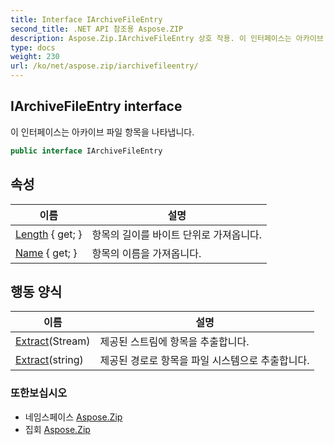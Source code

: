 ```yaml
---
title: Interface IArchiveFileEntry
second_title: .NET API 참조용 Aspose.ZIP
description: Aspose.Zip.IArchiveFileEntry 상호 작용. 이 인터페이스는 아카이브 파일 항목을 나타냅니다.
type: docs
weight: 230
url: /ko/net/aspose.zip/iarchivefileentry/
---
```

## IArchiveFileEntry interface

이 인터페이스는 아카이브 파일 항목을 나타냅니다.

```csharp
public interface IArchiveFileEntry
```

## 속성

| 이름 | 설명 |
| --- | --- |
| [Length](../../aspose.zip/iarchivefileentry/length/) { get; } | 항목의 길이를 바이트 단위로 가져옵니다. |
| [Name](../../aspose.zip/iarchivefileentry/name/) { get; } | 항목의 이름을 가져옵니다. |

## 행동 양식

| 이름 | 설명 |
| --- | --- |
| [Extract](../../aspose.zip/iarchivefileentry/extract/#extract_1)(Stream) | 제공된 스트림에 항목을 추출합니다. |
| [Extract](../../aspose.zip/iarchivefileentry/extract/#extract)(string) | 제공된 경로로 항목을 파일 시스템으로 추출합니다. |

### 또한보십시오

* 네임스페이스 [Aspose.Zip](../../aspose.zip/)
* 집회 [Aspose.Zip](../../)



